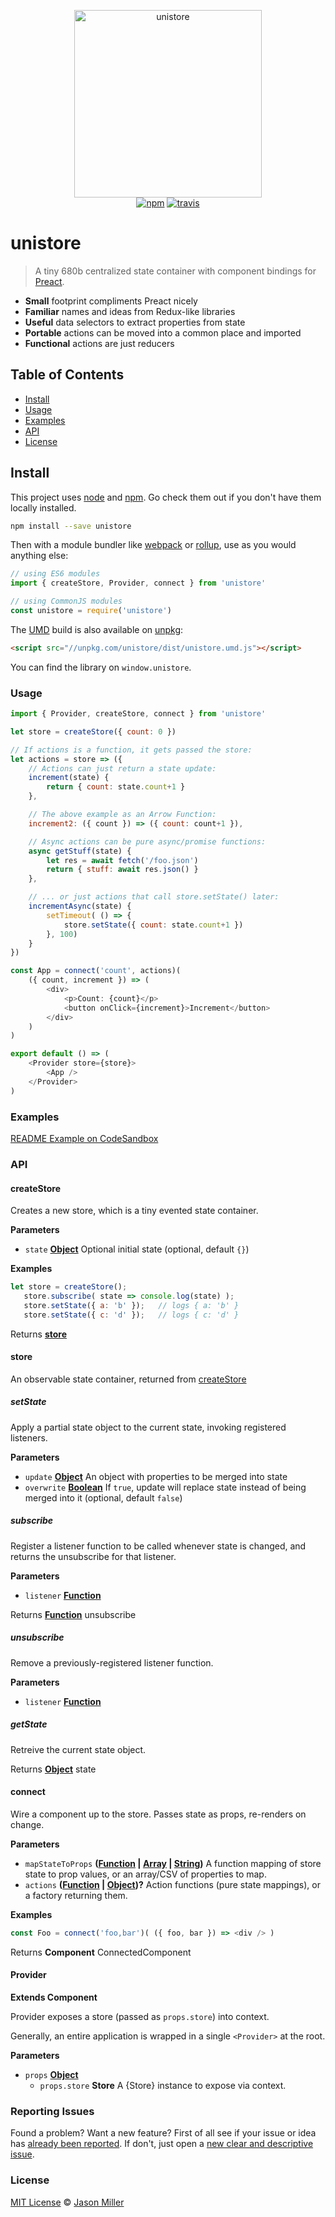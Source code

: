 <p align="center">
  <img src="https://i.imgur.com/o0u6dto.png" width="300" height="300" alt="unistore">
  <br>
  <a href="https://www.npmjs.org/package/unistore"><img src="https://img.shields.io/npm/v/unistore.svg?style=flat" alt="npm"></a> <a href="https://travis-ci.org/developit/unistore"><img src="https://travis-ci.org/developit/unistore.svg?branch=master" alt="travis"></a>
</p>

# unistore

> A tiny 680b centralized state container with component bindings for [Preact].

-   **Small** footprint compliments Preact nicely
-   **Familiar** names and ideas from Redux-like libraries
-   **Useful** data selectors to extract properties from state
-   **Portable** actions can be moved into a common place and imported
-   **Functional** actions are just reducers

## Table of Contents

-   [Install](#install)
-   [Usage](#usage)
-   [Examples](#examples)
-   [API](#api)
-   [License](#license)

## Install

This project uses [node](http://nodejs.org) and [npm](https://npmjs.com). Go check them out if you don't have them locally installed.

```sh
npm install --save unistore
```

Then with a module bundler like [webpack](https://webpack.js.org) or [rollup](http://rollupjs.org), use as you would anything else:

```js
// using ES6 modules
import { createStore, Provider, connect } from 'unistore'

// using CommonJS modules
const unistore = require('unistore')
```

The [UMD](https://github.com/umdjs/umd) build is also available on [unpkg](https://unpkg.com):

```html
<script src="//unpkg.com/unistore/dist/unistore.umd.js"></script>
```

You can find the library on `window.unistore`.

### Usage

```js
import { Provider, createStore, connect } from 'unistore'

let store = createStore({ count: 0 })

// If actions is a function, it gets passed the store:
let actions = store => ({
	// Actions can just return a state update:
	increment(state) {
		return { count: state.count+1 }
	},

	// The above example as an Arrow Function:
	increment2: ({ count }) => ({ count: count+1 }),

	// Async actions can be pure async/promise functions:
	async getStuff(state) {
		let res = await fetch('/foo.json')
		return { stuff: await res.json() }
	},

	// ... or just actions that call store.setState() later:
	incrementAsync(state) {
		setTimeout( () => {
			store.setState({ count: state.count+1 })
		}, 100)
	}
})

const App = connect('count', actions)(
	({ count, increment }) => (
		<div>
			<p>Count: {count}</p>
			<button onClick={increment}>Increment</button>
		</div>
	)
)

export default () => (
	<Provider store={store}>
		<App />
	</Provider>
)
```

### Examples

[README Example on CodeSandbox](https://codesandbox.io/s/l7y7w5qkz9)

### API

<!-- Generated by documentation.js. Update this documentation by updating the source code. -->

#### createStore

Creates a new store, which is a tiny evented state container.

**Parameters**

-   `state` **[Object](https://developer.mozilla.org/docs/Web/JavaScript/Reference/Global_Objects/Object)** Optional initial state (optional, default `{}`)

**Examples**

```javascript
let store = createStore();
   store.subscribe( state => console.log(state) );
   store.setState({ a: 'b' });   // logs { a: 'b' }
   store.setState({ c: 'd' });   // logs { c: 'd' }
```

Returns **[store](#store)** 

#### store

An observable state container, returned from [createStore](#createstore)

##### setState

Apply a partial state object to the current state, invoking registered listeners.

**Parameters**

-   `update` **[Object](https://developer.mozilla.org/docs/Web/JavaScript/Reference/Global_Objects/Object)** An object with properties to be merged into state
-   `overwrite` **[Boolean](https://developer.mozilla.org/docs/Web/JavaScript/Reference/Global_Objects/Boolean)** If `true`, update will replace state instead of being merged into it (optional, default `false`)

##### subscribe

Register a listener function to be called whenever state is changed, and returns the unsubscribe for that listener.

**Parameters**

-   `listener` **[Function](https://developer.mozilla.org/docs/Web/JavaScript/Reference/Statements/function)** 

Returns **[Function](https://developer.mozilla.org/docs/Web/JavaScript/Reference/Statements/function)** unsubscribe

##### unsubscribe

Remove a previously-registered listener function.

**Parameters**

-   `listener` **[Function](https://developer.mozilla.org/docs/Web/JavaScript/Reference/Statements/function)** 

##### getState

Retreive the current state object.

Returns **[Object](https://developer.mozilla.org/docs/Web/JavaScript/Reference/Global_Objects/Object)** state

#### connect

Wire a component up to the store. Passes state as props, re-renders on change.

**Parameters**

-   `mapStateToProps` **([Function](https://developer.mozilla.org/docs/Web/JavaScript/Reference/Statements/function) \| [Array](https://developer.mozilla.org/docs/Web/JavaScript/Reference/Global_Objects/Array) \| [String](https://developer.mozilla.org/docs/Web/JavaScript/Reference/Global_Objects/String))** A function mapping of store state to prop values, or an array/CSV of properties to map.
-   `actions` **([Function](https://developer.mozilla.org/docs/Web/JavaScript/Reference/Statements/function) \| [Object](https://developer.mozilla.org/docs/Web/JavaScript/Reference/Global_Objects/Object))?** Action functions (pure state mappings), or a factory returning them.

**Examples**

```javascript
const Foo = connect('foo,bar')( ({ foo, bar }) => <div /> )
```

Returns **Component** ConnectedComponent

#### Provider

**Extends Component**

Provider exposes a store (passed as `props.store`) into context.

 Generally, an entire application is wrapped in a single `<Provider>` at the root.

**Parameters**

-   `props` **[Object](https://developer.mozilla.org/docs/Web/JavaScript/Reference/Global_Objects/Object)** 
    -   `props.store` **Store** A {Store} instance to expose via context.

### Reporting Issues

Found a problem? Want a new feature? First of all see if your issue or idea has [already been reported](../../issues).
If don't, just open a [new clear and descriptive issue](../../issues/new).

### License

[MIT License](LICENSE.md) © [Jason Miller](https://jasonformat.com/)

[preact]: https://github.com/developit/preact
